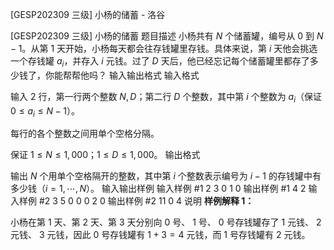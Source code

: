 



[GESP202309 三级] 小杨的储蓄 - 洛谷














[GESP202309 三级] 小杨的储蓄
题目描述
小杨共有 $N$ 个储蓄罐，编号从 $0$ 到 $N-1$。从第 $1$ 天开始，小杨每天都会往存钱罐里存钱。具体来说，第 $i$ 天他会挑选一个存钱罐 $a_i$，并存入 $i$ 元钱。过了 $D$ 天后，他已经忘记每个储蓄罐里都存了多少钱了，你能帮帮他吗？
输入输出格式
输入格式

输入 $2$ 行，第一行两个整数 $N,D$；第二行 $D$ 个整数，其中第 $i$ 个整数为 ${a_i}$（保证 $0 \le a_i \le N-1$）。

每行的各个整数之间用单个空格分隔。

保证 $1 \le N \le 1,000$；$1 \le D \le 1,000$。
输出格式

输出 $N$ 个用单个空格隔开的整数，其中第 $i$ 个整数表示编号为 $i-1$ 的存钱罐中有多少钱（$i=1, \cdots ,N$）。
输入输出样例
输入样例 #1
2 3
0 1 0
输出样例 #1
4 2
输入样例 #2
3 5
0 0 0 2 0
输出样例 #2
11 0 4
说明
**样例解释 1：**

小杨在第 $1$ 天、第 $2$ 天、第 $3$ 天分别向 $0$ 号、 $1$ 号、 $0$ 号存钱罐存了 $1$ 元钱、 $2$ 元钱、 $3$ 元钱，因此 $0$ 号存钱罐有 $1+3=4$ 元钱，而 $1$ 号存钱罐有 $2$ 元钱。






